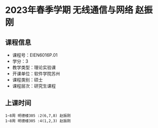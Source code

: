 # 2023年春季学期 无线通信与网络 赵振刚






## 课程信息

- 课程号：EIEN6016P.01
- 学分：3
- 教学类型：理论实验课
- 开课单位：软件学院苏州
- 课程类别：硕士
- 课程层次：研究生课程

## 上课时间

```
1~8周 明德楼305 :2(6,7,8) 赵振刚
1~8周 明德楼305 :4(1,2,3) 赵振刚
```

